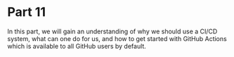 # Part 11

In this part, we will gain an understanding of why we should use a CI/CD system, what can one do for us, and how to get started with GitHub Actions which is available to all GitHub users by default.
